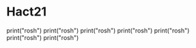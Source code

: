 # Hact21
print("rosh")
print("rosh")
print("rosh")
print("rosh")
print("rosh")
print("rosh")
print("rosh")

